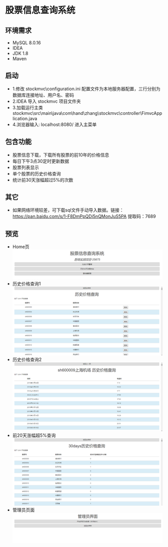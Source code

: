 # 股票信息查询系统

## **环境需求**
+ MySQL 8.0.16
+ IDEA
+ JDK 1.8
+ Maven
## **启动**
+ 1.修改 stockmvc\configuration.ini 配置文件为本地服务器配置，三行分别为数据库连接地址、用户名、密码
+ 2.IDEA 导入 stockmvc 项目文件夹
+ 3.加载运行主类 stockmvc\src\main\java\com\hand\zhang\stockmvc\controller\FimvcApplication.java
+ 4.浏览器输入: localhost:8080/ 进入主菜单
## **包含功能**
+ 股票信息下载，下载所有股票的前10年的价格信息
+ 每日下午3点30定时更新数据
+ 股票列表显示
+ 单个股票的历史价格查询
+ 统计前30天涨幅超过5%的次数
## **其它**
+ 如果网络环境较差，可下载sql文件手动导入数据。链接：https://pan.baidu.com/s/1-F8DmPpQDi5nQMonJuS5PA 提取码：7689
## **预览**
+ Home页
![blockchain](https://raw.githubusercontent.com/AndersIves/stockmvc/master/preview/1.png "区块链")
+ 历史价格查询1
![blockchain](https://raw.githubusercontent.com/AndersIves/stockmvc/master/preview/2.png "区块链")
+ 历史价格查询2
![blockchain](https://raw.githubusercontent.com/AndersIves/stockmvc/master/preview/3.png "区块链")
+ 前20天涨幅超5%查询
![blockchain](https://raw.githubusercontent.com/AndersIves/stockmvc/master/preview/4.png "区块链")
+ 管理员页面
![blockchain](https://raw.githubusercontent.com/AndersIves/stockmvc/master/preview/5.png "区块链")
